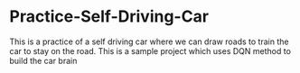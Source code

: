 # Practice-Self-Driving-Car
This is a practice of a self driving car where we can draw roads to train the car to stay on the road. This is a sample project which uses DQN method to build the car brain
